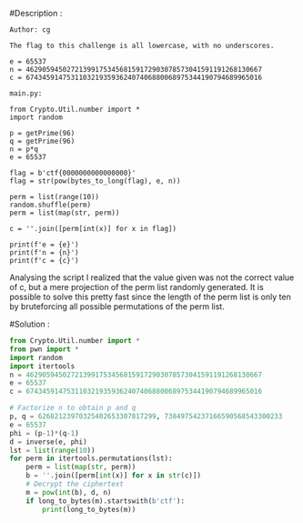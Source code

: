 #Description :
```
Author: cg

The flag to this challenge is all lowercase, with no underscores.

e = 65537
n = 4629059450272139917534568159172903078573041591191268130667
c = 6743459147531103219359362407406880068975344190794689965016

main.py:

from Crypto.Util.number import *
import random

p = getPrime(96)
q = getPrime(96)
n = p*q
e = 65537

flag = b'ctf{0000000000000000}'
flag = str(pow(bytes_to_long(flag), e, n))

perm = list(range(10))
random.shuffle(perm)
perm = list(map(str, perm))

c = ''.join([perm[int(x)] for x in flag])

print(f'e = {e}')
print(f'n = {n}')
print(f'c = {c}')
```

Analysing the script I realized that the value given was not the correct value of c, but a mere projection of the perm list randomly generated.
It is possible to solve this pretty fast since the length of the perm list is only ten by bruteforcing all possible permutations of the perm list.

#Solution :

```py
from Crypto.Util.number import *
from pwn import *
import random
import itertools
n = 4629059450272139917534568159172903078573041591191268130667
e = 65537
c = 6743459147531103219359362407406880068975344190794689965016

# Factorize n to obtain p and q
p, q = 62682123970325402653307817299, 73849754237166590568543300233
e = 65537
phi = (p-1)*(q-1)
d = inverse(e, phi)
lst = list(range(10))
for perm in itertools.permutations(lst):
    perm = list(map(str, perm))
    b = ''.join([perm[int(x)] for x in str(c)])
    # Decrypt the ciphertext
    m = pow(int(b), d, n)
    if long_to_bytes(m).startswith(b'ctf'):
        print(long_to_bytes(m))
```
